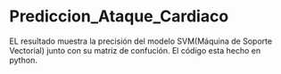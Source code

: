 # Prediccion_Ataque_Cardiaco
EL resultado muestra la precisión del modelo SVM(Máquina de Soporte Vectorial) junto con su matriz de confución.
El código esta hecho en python.
